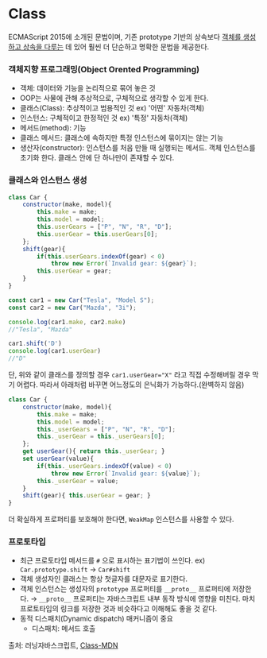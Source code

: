 # Class

ECMAScript 2015에 소개된 문법이며, 기존 prototype 기반의 상속보다 <u>객체를 생성하고 상속을 다루는</u> 데 있어 훨씬 더 단순하고 명확한 문법을 제공한다.

### 객체지향 프로그래밍(Object Orented Programming)

* 객체: 데이터와 기능을 논리적으로 묶어 놓은 것
* OOP는 사물에 관해 추상적으로, 구체적으로 생각할 수 있게 한다.
* 클래스(Class): 추상적이고 범용적인 것
  ex) '어떤' 자동차(객체)
* 인스턴스: 구체적이고 한정적인 것
  ex) '특정' 자동차(객체)
* 메서드(method): 기능
* 클래스 메서드: 클래스에 속하지만 특정 인스턴스에 묶이지는 않는 기능
* 생산자(constructor): 인스턴스를 처음 만들 때 실행되는 메서드. 객체 인스턴스를 초기화 한다. 클래스 안에 단 하나만이 존재할 수 있다.



### 클래스와 인스턴스 생성

```js
class Car {
    constructor(make, model){
        this.make = make;
        this.model = model;
        this.userGears = ["P", "N", "R", "D"];
        this.userGear = this.userGears[0];
    };
    shift(gear){
        if(this.userGears.indexOf(gear) < 0)
            throw new Error(`Invalid gear: ${gear}`);
        this.userGear = gear;
    }
}
```



```js
const car1 = new Car("Tesla", "Model S");
const car2 = new Car("Mazda", "3i");

console.log(car1.make, car2.make)
//"Tesla", "Mazda"

car1.shift('D')
console.log(car1.userGear)
//"D"

```

단, 위와 같이 클래스를 정의할 경우 `car1.userGear="X"` 라고 직접 수정해버릴 경우 막기 어렵다. 따라서 아래처럼 바꾸면 어느정도의 은닉화가 가능하다.(완벽하지 않음)

```js
class Car {
    constructor(make, model){
        this.make = make;
        this.model = model;
        this._userGears = ["P", "N", "R", "D"];
        this._userGear = this._userGears[0];
    };
    get userGear(){ return this._userGear; }
    set userGear(value){
        if(this._userGears.indexOf(value) < 0)
            throw new Error(`Invalid gear: ${value}`);
        this._userGear = value;
    }
    shift(gear){ this.userGear = gear; }
}
```

더 확실하게 프로퍼티를 보호해야 한다면, `WeakMap` 인스턴스를 사용할 수 있다.



### 프로토타입

* 최근 프로토타입 메서드를 `#` 으로 표시하는 표기법이 쓰인다.
  ex) `Car.prototype.shift` &rarr; `Car#shift`
* 객체 생성자인 클래스는 항상 첫글자를 대문자로 표기한다.
* 객체 인스턴스는 생성자의 `prototype` 프로퍼티를 `__proto__` 프로퍼티에 저장한다.
  &rarr; `__proto__` 프로퍼티는 자바스크립트 내부 동작 방식에 영향을 미친다. 마치 프로토타입의 링크를 저장한 것과 비슷하다고 이해해도 좋을 것 같다.
* 동적 디스패치(Dynamic dispatch) 매커니즘이 중요
  - 디스패치: 메서드 호출





출처: 러닝자바스크립트, [Class-MDN](https://developer.mozilla.org/ko/docs/Web/JavaScript/Reference/Classes)
